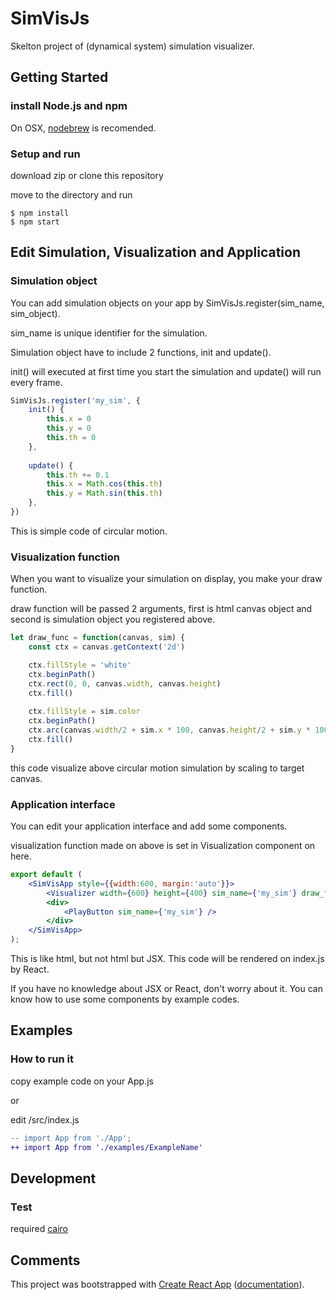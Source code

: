 # SimVisJs

Skelton project of (dynamical system) simulation visualizer.

## Getting Started

### install Node.js and npm

On OSX, [nodebrew](https://github.com/hokaccha/nodebrew) is recomended.

### Setup and run

download zip or clone this repository

move to the directory and run

```shell-session
$ npm install
$ npm start
```

## Edit Simulation, Visualization and Application

### Simulation object

You can add simulation objects on your app by SimVisJs.register(sim_name, sim_object).

sim_name is unique identifier for the simulation.

Simulation object have to include 2 functions, init and update().

init() will executed at first time you start the simulation and update() will run every frame.

```js
SimVisJs.register('my_sim', {
    init() {
        this.x = 0
        this.y = 0
        this.th = 0
    },
    
    update() {
        this.th += 0.1
        this.x = Math.cos(this.th)
        this.y = Math.sin(this.th)
    },
})
```

This is simple code of circular motion.

### Visualization function

When you want to visualize your simulation on display, you make your draw function.

draw function will be passed 2 arguments, first is html canvas object and second is simulation object you registered above.

```js
let draw_func = function(canvas, sim) {
    const ctx = canvas.getContext('2d')

    ctx.fillStyle = 'white'
    ctx.beginPath()
    ctx.rect(0, 0, canvas.width, canvas.height)
    ctx.fill()
    
    ctx.fillStyle = sim.color
    ctx.beginPath()
    ctx.arc(canvas.width/2 + sim.x * 100, canvas.height/2 + sim.y * 100, 10, 0, Math.PI*2,true)
    ctx.fill()
}
```

this code visualize above circular motion simulation by scaling to target canvas.

### Application interface

You can edit your application interface and add some components.

visualization function made on above is set in Visualization component on here.
```jsx
export default (
    <SimVisApp style={{width:600, margin:'auto'}}>
        <Visualizer width={600} height={400} sim_name={'my_sim'} draw_func={draw_func} />
        <div>
            <PlayButton sim_name={'my_sim'} />
        </div>
    </SimVisApp>
);
```
This is like html, but not html but JSX.
This code will be rendered on index.js by React.

If you have no knowledge about JSX or React, don't worry about it.
You can know how to use some components by example codes.

## Examples

### How to run it
copy example code on your App.js

or

edit /src/index.js

```diff
-- import App from './App';
++ import App from './examples/ExampleName'
```

## Development

### Test

required [cairo](https://www.cairographics.org/)


## Comments

This project was bootstrapped with [Create React App](https://github.com/facebookincubator/create-react-app) ([documentation](https://github.com/facebookincubator/create-react-app/blob/master/packages/react-scripts/template/README.md)).
